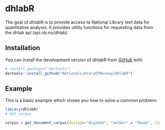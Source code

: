 
<!-- README.md is generated from README.Rmd. Please edit that file -->

# dhlabR

<!-- badges: start -->
<!-- badges: end -->

The goal of dhlabR is to provide access to National Library text data
for quantitative analysis. It provides utility functions for requesting
data from the dhlab api (api.nb.no/dhlab)

## Installation

You can install the development version of dhlabR from
[GitHub](https://github.com/) with:

``` r
# install.packages("devtools")
devtools::install_github("NationalLibraryOfNorway/dhlabR")
```

## Example

This is a basic example which shows you how to solve a common problem:

``` r
library(dhlabR)
# Get corpus

corpus = get_document_corpus(doctype="digibok", "author" = "Ibsen", limit=100)
```
